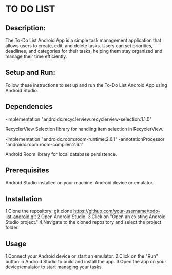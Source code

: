 # TO DO LIST


## Description:

The To-Do List Android App is a simple task management application that allows users to create, edit, and delete tasks. Users can set priorities, deadlines, and categories for their tasks, helping them stay organized and manage their time efficiently.

## Setup and Run:

Follow these instructions to set up and run the To-Do List Android App using Android Studio.

## Dependencies

-implementation "androidx.recyclerview:recyclerview-selection:1.1.0"
 
    
RecyclerView Selection library for handling item selection in RecyclerView.

-implementation "androidx.room:room-runtime:2.6.1"
-annotationProcessor "androidx.room:room-compiler:2.6.1"

 
 Android Room library for local database persistence.


## Prerequisites

Android Studio installed on your machine.
Android device or emulator.

## Installation

1.Clone the repository: git clone https://github.com/your-username/todo-list-android.git
2.Open Android Studio.
3.Click on "Open an existing Android Studio project."
4.Navigate to the cloned repository and select the project folder.

## Usage

1.Connect your Android device or start an emulator.
2.Click on the "Run" button in Android Studio to build and install the app.
3.Open the app on your device/emulator to start managing your tasks.


